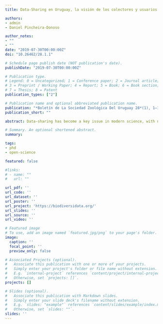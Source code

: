 ```yaml
---
title: Data-Sharing en Uruguay, la visión de los colectores y usuarios de datos

authors:
- admin
- Daniel Pincheira-Donoso

author_notes:
- ""
- ""
date: "2019-07-30T00:00:00Z"
doi: "10.26462/28.1.1"

# Schedule page publish date (NOT publication's date).
publishDate: "2019-07-30T00:00:00Z"

# Publication type.
# Legend: 0 = Uncategorized; 1 = Conference paper; 2 = Journal article;
# 3 = Preprint / Working Paper; 4 = Report; 5 = Book; 6 = Book section;
# 7 = Thesis; 8 = Patent
publication_types: ["2"]

# Publication name and optional abbreviated publication name.
publication: "*Boletín de La Sociedad Zoológica Del Uruguay 28*(1), 1–14"
publication_short: ""

abstract: Data-sharing has become a key issue in modern science, with numerous advantages for both data collectors and user. However, the practice of sharing data in Uruguay is still uncommon given there are no primary biodiversity datasets open or publicly available. The reasons behind such low frequency of data availability are still unknown. This study explores through an online survey the vision of data collectors and users analysing the reasons for both the reluctance to share data and the motivations for doing so. Over-all, scientists are willing to share their research data if they receive adequate credit for their effort and knowledge. In order to translate the will into an effective practice of open science, we must work on the incentives and motivation structures behind, communicate the importance and benefits of data openness and exchange, and provide technical tools and training on all aspects of data management and sharing. Importantly, data-sharing practice must result in the reinforce of a scientific collaboration culture that benefits not only researchers at the individual level, but the progress of knowledge itself. This work represents a valuable initial approach to the subject that proofs the importance that data availability has for researchers in Uruguay and the need for it to be mostly discussed.

# Summary. An optional shortened abstract.
summary:

tags:
- phd
- open-science

featured: false

#links:
# - name: ""
#   url: ""

url_pdf: ''
url_code: ''
url_dataset: ''
url_poster: ''
url_project: 'https://biodiversidata.org/'
url_slides: ''
url_source: ''
url_video: ''

# Featured image
# To use, add an image named `featured.jpg/png` to your page's folder.
image:
  caption: ''
  focal_point: ''
  preview_only: false

# Associated Projects (optional).
#   Associate this publication with one or more of your projects.
#   Simply enter your project's folder or file name without extension.
#   E.g. `internal-project` references `content/project/internal-project/index.md`.
#   Otherwise, set `projects: []`.
projects: []

# Slides (optional).
#   Associate this publication with Markdown slides.
#   Simply enter your slide deck's filename without extension.
#   E.g. `slides: "example"` references `content/slides/example/index.md`.
#   Otherwise, set `slides: ""`.
slides: ''
---
```

